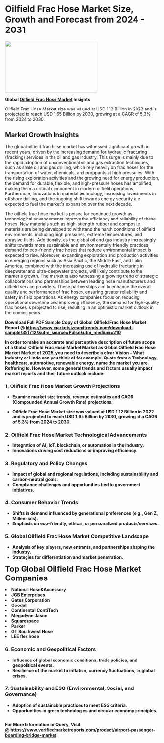 <H1>Oilfield Frac Hose Market Size, Growth and Forecast from 2024 - 2031</H1><img class="aligncenter size-medium wp-image-584254" src="https://thirdeyenews.in/wp-content/uploads/2024/09/Global-Market-Research-300x168.jpeg" alt="" width="300" height="168" /><p><strong>Global&nbsp;<a href="https://www.marketsizeandtrends.com/download-sample/391712/&amp;utm_source=Pulse&amp;utm_medium=210">Oilfield Frac Hose Market</a> Insights</strong></p><p>Oilfield Frac Hose Market size was valued at USD 1.12 Billion in 2022 and is projected to reach USD 1.65 Billion by 2030, growing at a CAGR of 5.3% from 2024 to 2030.</p><p><h2>Market Growth Insights</h2> <p>The global oilfield frac hose market has witnessed significant growth in recent years, driven by the increasing demand for hydraulic fracturing (fracking) services in the oil and gas industry. This surge is mainly due to the rapid adoption of unconventional oil and gas extraction techniques, such as shale oil and gas drilling, which rely heavily on frac hoses for the transportation of water, chemicals, and proppants at high pressures. With the rising exploration activities and the growing need for energy production, the demand for durable, flexible, and high-pressure hoses has amplified, making them a critical component in modern oilfield operations. Furthermore, innovations in material technology, increasing investments in offshore drilling, and the ongoing shift towards energy security are expected to fuel the market's expansion over the next decade.</p> <p><strong></strong></p> <p>The oilfield frac hose market is poised for continued growth as technological advancements improve the efficiency and reliability of these hoses. New materials such as high-strength rubber and composite materials are being developed to withstand the harsh conditions of oilfield environments, including high pressures, extreme temperatures, and abrasive fluids. Additionally, as the global oil and gas industry increasingly shifts towards more sustainable and environmentally friendly practices, demand for eco-friendly frac hoses that reduce environmental impact is expected to rise. Moreover, expanding exploration and production activities in emerging regions such as Asia Pacific, the Middle East, and Latin America, combined with the increasing use of hydraulic fracturing in deepwater and ultra-deepwater projects, will likely contribute to the market's growth. The market is also witnessing a growing trend of strategic collaborations and partnerships between leading hose manufacturers and oilfield service providers. These partnerships aim to enhance the overall quality and performance of frac hoses, ensuring greater reliability and safety in field operations. As energy companies focus on reducing operational downtime and improving efficiency, the demand for high-quality frac hoses is projected to rise, resulting in an optimistic market outlook in the coming years. <p><strong></p><p><span class=""><strong>Download Full PDF Sample Copy of Global Oilfield Frac Hose Market Report</strong> @ <a href="https://www.marketsizeandtrends.com/download-sample/391712/&amp;utm_source=Pulse&amp;utm_medium=210" target="_blank">https://www.marketsizeandtrends.com/download-sample/391712/&amp;utm_source=Pulse&amp;utm_medium=210</a></span></p><p>In order to make an accurate and perceptive description of future scope of a Global&nbsp;Oilfield Frac Hose Market Market as Global&nbsp;Oilfield Frac Hose Market Market of 2025, you need to describe a clear Vision &ndash; What Industry or Linda can you think of for example: Quote from a Technology, healthcare, automotive, renewable energy, name the market you are Reffering to. However, some general trends and factors usually impact market reports and their future outlook include:</p><h3>1.&nbsp;<strong>Oilfield Frac Hose Market Growth Projections</strong></h3><ul><li>Examine market size trends, revenue estimates and CAGR (Compounded Annual Growth Rate) projections.</li><li><p>Oilfield Frac Hose Market size was valued at USD 1.12 Billion in 2022 and is projected to reach USD 1.65 Billion by 2030, growing at a CAGR of 5.3% from 2024 to 2030.</p></li></ul><h3>2.&nbsp;<strong>Oilfield Frac Hose Market Technological Advancements</strong></h3><ul><li>Integration of AI, IoT, blockchain, or automation in the industry.</li><li>Innovations driving cost reductions or improving efficiency.</li></ul><h3>3.&nbsp;<strong>Regulatory and Policy Changes</strong></h3><ul><li>Impact of global and regional regulations, including sustainability and carbon-neutral goals.</li><li>Compliance challenges and opportunities tied to government initiatives.</li></ul><h3>4.&nbsp;<strong>Consumer Behavior Trends</strong></h3><ul><li>Shifts in demand influenced by generational preferences (e.g., Gen Z, Millennials).</li><li>Emphasis on eco-friendly, ethical, or personalized products/services.</li></ul><h3>5.&nbsp;<strong>Global Oilfield Frac Hose Market Competitive Landscape</strong></h3><ul><li>Analysis of key players, new entrants, and partnerships shaping the industry.</li><li>Strategies for differentiation and market penetration.</li></ul><p data-pm-slice="1 1 []"><span style="color: inherit; font-family: inherit; font-size: 25px;">Top Global Oilfield Frac Hose Market Companies</span></p><div class="" data-test-id=""><p><li>National Hose&Accessory</li><li> JGB Enterprises</li><li> Gates Corporation</li><li> Goodall</li><li> Continental ContiTech</li><li> Megadyne Jason</li><li> Squarespace</li><li> Parker</li><li> GT Southwest Hose</li><li> LEE flex hose</li></p></div><h3>6.&nbsp;<strong>Economic and Geopolitical Factors</strong></h3><ul><li>Influence of global economic conditions, trade policies, and geopolitical events.</li><li>Resilience of the market to inflation, currency fluctuations, or global crises.</li></ul><h3>7.&nbsp;<strong>Sustainability and ESG (Environmental, Social, and Governance)</strong></h3><ul><li>Adoption of sustainable practices to meet ESG criteria.</li><li>Opportunities in green technologies and circular economy principles.</li></ul><h2><strong style="font-size: 14px;">For More Information or Query, Visit @&nbsp;</strong><a style="background-color: #ffffff; font-size: 14px;" href="https://www.marketsizeandtrends.com/report/oilfield-frac-hose-market/" target="_blank">https://www.verifiedmarketreports.com/product/airport-passenger-boarding-bridge-market</a></h2>
